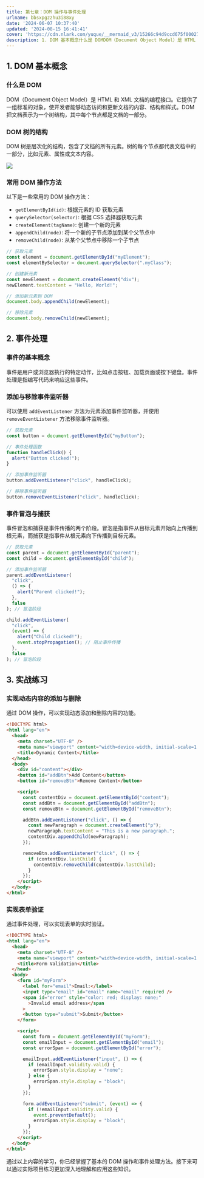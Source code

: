 ```yaml
---
title: 第七章：DOM 操作与事件处理
urlname: bbsxpgzzhu3i88xy
date: '2024-06-07 10:37:40'
updated: '2024-08-15 16:41:41'
cover: 'https://cdn.nlark.com/yuque/__mermaid_v3/15266c94d9ccd675f00027a43ab14bfe.svg'
description: 1. DOM 基本概念什么是 DOMDOM（Document Object Model）是 HTML 和 XML 文档的编程接口。它提供了一组标准的对象，使开发者能够动态访问和更新文档的内容、结构和样式。DOM 把文档表示为一个树结构，其中每个节点都是文档的一部分。DOM 树的结构DOM 树是...
---
```

## 1. DOM 基本概念

### 什么是 DOM

DOM（Document Object Model）是 HTML 和 XML 文档的编程接口。它提供了一组标准的对象，使开发者能够动态访问和更新文档的内容、结构和样式。DOM 把文档表示为一个树结构，其中每个节点都是文档的一部分。

### DOM 树的结构

DOM 树是层次化的结构，包含了文档的所有元素。树的每个节点都代表文档中的一部分，比如元素、属性或文本内容。

![](https://oss1.aistar.cool/elog-offer-now/f1b9a4ff67673a319fa7b9a96cb039d9.svg)
### 常用 DOM 操作方法

以下是一些常用的 DOM 操作方法：

- `getElementById(id)`: 根据元素的 ID 获取元素
- `querySelector(selector)`: 根据 CSS 选择器获取元素
- `createElement(tagName)`: 创建一个新的元素
- `appendChild(node)`: 将一个新的子节点添加到某个父节点中
- `removeChild(node)`: 从某个父节点中移除一个子节点

```javascript
// 获取元素
const element = document.getElementById("myElement");
const elementBySelector = document.querySelector(".myClass");

// 创建新元素
const newElement = document.createElement("div");
newElement.textContent = "Hello, World!";

// 添加新元素到 DOM
document.body.appendChild(newElement);

// 移除元素
document.body.removeChild(newElement);
```

## 2. 事件处理

### 事件的基本概念

事件是用户或浏览器执行的特定动作，比如点击按钮、加载页面或按下键盘。事件处理是指编写代码来响应这些事件。

### 添加与移除事件监听器

可以使用 `addEventListener` 方法为元素添加事件监听器，并使用 `removeEventListener` 方法移除事件监听器。

```javascript
// 获取元素
const button = document.getElementById("myButton");

// 事件处理函数
function handleClick() {
  alert("Button clicked!");
}

// 添加事件监听器
button.addEventListener("click", handleClick);

// 移除事件监听器
button.removeEventListener("click", handleClick);
```

### 事件冒泡与捕获

事件冒泡和捕获是事件传播的两个阶段。冒泡是指事件从目标元素开始向上传播到根元素，而捕获是指事件从根元素向下传播到目标元素。

```javascript
// 获取元素
const parent = document.getElementById("parent");
const child = document.getElementById("child");

// 添加事件监听器
parent.addEventListener(
  "click",
  () => {
    alert("Parent clicked!");
  },
  false
); // 冒泡阶段

child.addEventListener(
  "click",
  (event) => {
    alert("Child clicked!");
    event.stopPropagation(); // 阻止事件传播
  },
  false
); // 冒泡阶段
```

## 3. 实战练习

### 实现动态内容的添加与删除

通过 DOM 操作，可以实现动态添加和删除内容的功能。

```html
<!DOCTYPE html>
<html lang="en">
  <head>
    <meta charset="UTF-8" />
    <meta name="viewport" content="width=device-width, initial-scale=1.0" />
    <title>Dynamic Content</title>
  </head>
  <body>
    <div id="content"></div>
    <button id="addBtn">Add Content</button>
    <button id="removeBtn">Remove Content</button>

    <script>
      const contentDiv = document.getElementById("content");
      const addBtn = document.getElementById("addBtn");
      const removeBtn = document.getElementById("removeBtn");

      addBtn.addEventListener("click", () => {
        const newParagraph = document.createElement("p");
        newParagraph.textContent = "This is a new paragraph.";
        contentDiv.appendChild(newParagraph);
      });

      removeBtn.addEventListener("click", () => {
        if (contentDiv.lastChild) {
          contentDiv.removeChild(contentDiv.lastChild);
        }
      });
    </script>
  </body>
</html>
```

### 实现表单验证

通过事件处理，可以实现表单的实时验证。

```html
<!DOCTYPE html>
<html lang="en">
  <head>
    <meta charset="UTF-8" />
    <meta name="viewport" content="width=device-width, initial-scale=1.0" />
    <title>Form Validation</title>
  </head>
  <body>
    <form id="myForm">
      <label for="email">Email:</label>
      <input type="email" id="email" name="email" required />
      <span id="error" style="color: red; display: none;"
        >Invalid email address</span
      >
      <button type="submit">Submit</button>
    </form>

    <script>
      const form = document.getElementById("myForm");
      const emailInput = document.getElementById("email");
      const errorSpan = document.getElementById("error");

      emailInput.addEventListener("input", () => {
        if (emailInput.validity.valid) {
          errorSpan.style.display = "none";
        } else {
          errorSpan.style.display = "block";
        }
      });

      form.addEventListener("submit", (event) => {
        if (!emailInput.validity.valid) {
          event.preventDefault();
          errorSpan.style.display = "block";
        }
      });
    </script>
  </body>
</html>
```

通过以上内容的学习，你已经掌握了基本的 DOM 操作和事件处理方法。接下来可以通过实际项目练习更加深入地理解和应用这些知识。
